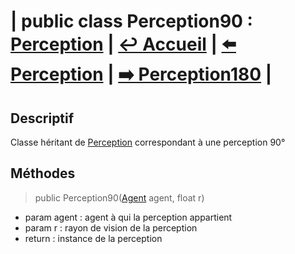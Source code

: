 # **| public class Perception90 :** [**Perception**](./Perception.md) **|** [**↩️ Accueil**](../../doc.md) **|** [**⬅️ Perception**](./Perception.md) **|** [**➡️ Perception180**](./Perception180.md) **|**

## **Descriptif**

Classe héritant de [Perception](Perception.md) correspondant à une perception 90°

## **Méthodes**

> public Perception90([Agent](../Agent.md) agent, float r)

* param agent : agent à qui la perception appartient
* param r : rayon de vision de la perception
* return : instance de la perception
